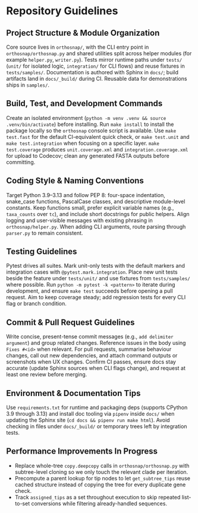 # Repository Guidelines

## Project Structure & Module Organization
Core source lives in `orthosnap/`, with the CLI entry point in `orthosnap/orthosnap.py` and shared utilities split across helper modules (for example `helper.py`, `writer.py`). Tests mirror runtime paths under `tests/` (`unit/` for isolated logic, `integration/` for CLI flows) and reuse fixtures in `tests/samples/`. Documentation is authored with Sphinx in `docs/`; build artifacts land in `docs/_build/` during CI. Reusable data for demonstrations ships in `samples/`.

## Build, Test, and Development Commands
Create an isolated environment (`python -m venv .venv && source .venv/bin/activate`) before installing. Run `make install` to install the package locally so the `orthosnap` console script is available. Use `make test.fast` for the default CI-equivalent quick check, or `make test.unit` and `make test.integration` when focusing on a specific layer. `make test.coverage` produces `unit.coverage.xml` and `integration.coverage.xml` for upload to Codecov; clean any generated FASTA outputs before committing.

## Coding Style & Naming Conventions
Target Python 3.9–3.13 and follow PEP 8: four-space indentation, snake_case functions, PascalCase classes, and descriptive module-level constants. Keep functions small, prefer explicit variable names (e.g., `taxa_counts` over `tc`), and include short docstrings for public helpers. Align logging and user-visible messages with existing phrasing in `orthosnap/helper.py`. When adding CLI arguments, route parsing through `parser.py` to remain consistent.

## Testing Guidelines
Pytest drives all suites. Mark unit-only tests with the default markers and integration cases with `@pytest.mark.integration`. Place new unit tests beside the feature under `tests/unit/` and use fixtures from `tests/samples/` where possible. Run `python -m pytest -k <pattern>` to iterate during development, and ensure `make test` succeeds before opening a pull request. Aim to keep coverage steady; add regression tests for every CLI flag or branch condition.

## Commit & Pull Request Guidelines
Write concise, present-tense commit messages (e.g., `add delimiter argument`) and group related changes. Reference issues in the body using `Fixes #<id>` when relevant. For pull requests, summarise behaviour changes, call out new dependencies, and attach command outputs or screenshots when UX changes. Confirm CI passes, ensure docs stay accurate (update Sphinx sources when CLI flags change), and request at least one review before merging.

## Environment & Documentation Tips
Use `requirements.txt` for runtime and packaging deps (supports CPython 3.9 through 3.13) and install doc tooling via `pipenv` inside `docs/` when updating the Sphinx site (`cd docs && pipenv run make html`). Avoid checking in files under `docs/_build/` or temporary trees left by integration tests.

## Performance Improvements In Progress
- Replace whole-tree `copy.deepcopy` calls in `orthosnap/orthosnap.py` with subtree-level cloning so we only touch the relevant clade per iteration.
- Precompute a parent lookup for tip nodes to let `get_subtree_tips` reuse cached structure instead of copying the tree for every duplicate gene check.
- Track `assigned_tips` as a set throughout execution to skip repeated list-to-set conversions while filtering already-handled sequences.
